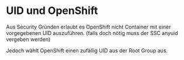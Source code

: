 # UID und OpenShift

Aus Security Gründen erlaubt es OpenShift nicht Container mit einer vorgegebenen UID auszuführen. \(falls doch nötig muss der SSC anyuid vergeben werden\)

Jedoch wählt OpenShift einen zufällig UID aus der Root Group aus.



